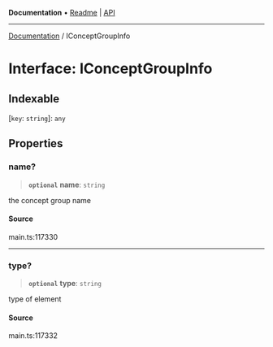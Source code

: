 **Documentation** • [Readme](../README.md) \| [API](../globals.md)

***

[Documentation](../README.md) / IConceptGroupInfo

# Interface: IConceptGroupInfo

## Indexable

 \[`key`: `string`\]: `any`

## Properties

### name?

> **`optional`** **name**: `string`

the concept group name

#### Source

main.ts:117330

***

### type?

> **`optional`** **type**: `string`

type of element

#### Source

main.ts:117332
